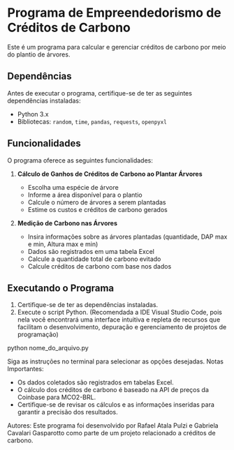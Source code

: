 # Programa de Empreendedorismo de Créditos de Carbono

Este é um programa para calcular e gerenciar créditos de carbono por meio do plantio de árvores.

## Dependências

Antes de executar o programa, certifique-se de ter as seguintes dependências instaladas:

- Python 3.x
- Bibliotecas: `random`, `time`, `pandas`, `requests`, `openpyxl`

## Funcionalidades

O programa oferece as seguintes funcionalidades:

1. **Cálculo de Ganhos de Créditos de Carbono ao Plantar Árvores**
   - Escolha uma espécie de árvore
   - Informe a área disponível para o plantio
   - Calcule o número de árvores a serem plantadas
   - Estime os custos e créditos de carbono gerados

2. **Medição de Carbono nas Árvores**
   - Insira informações sobre as árvores plantadas (quantidade, DAP max e min, Altura max e min)
   - Dados são registrados em uma tabela Excel
   - Calcule a quantidade total de carbono evitado
   - Calcule créditos de carbono com base nos dados

## Executando o Programa

1. Certifique-se de ter as dependências instaladas.
2. Execute o script Python. (Recomendada a IDE Visual Studio Code, pois nela você encontrará uma interface intuitiva e repleta de recursos que facilitam o desenvolvimento, depuração e gerenciamento de projetos de programação)


python nome_do_arquivo.py

Siga as instruções no terminal para selecionar as opções desejadas.
Notas Importantes:

- Os dados coletados são registrados em tabelas Excel.
- O cálculo dos créditos de carbono é baseado na API de preços da Coinbase para MCO2-BRL.
- Certifique-se de revisar os cálculos e as informações inseridas para garantir a precisão dos resultados.
  
Autores:
Este programa foi desenvolvido por Rafael Atala Pulzi e Gabriela Cavalari Gasparotto como parte de um projeto relacionado a créditos de carbono.


